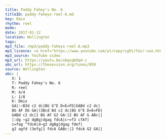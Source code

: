 ```yaml
---
title: Paddy Fahey's No. 6
titleID: paddy-faheys-reel-6.md
key: Dmix
rhythm: reel
mode:
date: 2017-01-12
location: Wellington
tags:
mp3_file: /mp3/paddy-faheys-reel-6.mp3
mp3_licence: <a href="https://www.youtube.com/yt/copyright/fair-use.html">YouTube Fair Use</a>
mp3_source: YouTube video
mp3_url: https://youtu.be/x6qxqDdq4-c
abc_url: https://thesession.org/tunes/859
source: Wellington
abc: |
   X: 1
   T: Paddy Fahey's No. 6
   R: reel
   M: 4/4
   L: 1/8
   K: Dmix
   GA|:~B3d c2 dc|BG G^E D=E=FD|GABd c2 dc|
   BG AF DG GA|(3Bcd Bd c2 dc|BG G^E D=E=FD|
   GABd c2 dc|1 BG AF G2 GA:|2 BG AF G ABc||
   |:dg ~g2 dgBg|dgag fdcA|c~=f3 cfAf|
   c=fag ^fdcA|d~g3 dgBg|dgag fdef|
   g2 agfd (3efg|1 fdcA GABc:|2 fdcA G2 GA||
---
```

